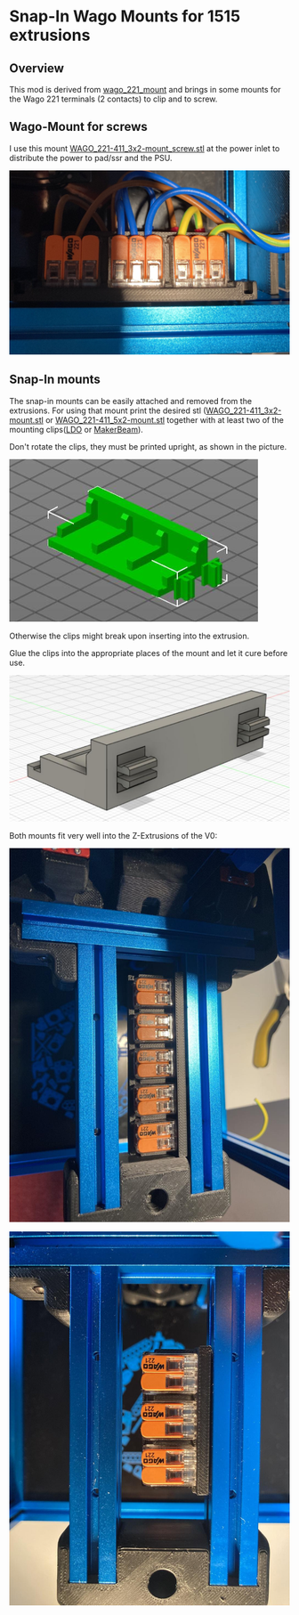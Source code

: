 # Snap-In Wago Mounts for 1515 extrusions

## Overview

This mod is derived from [wago_221_mount](../../../legacy_printers/printer_mods/GSL12/wago_221_mount) and brings in some 
mounts for the Wago 221 terminals (2 contacts) to clip and to screw.

## Wago-Mount for screws
I use this mount [WAGO_221-411_3x2-mount_screw.stl](./WAGO_221-411_3x2-mount_screw.stl) at the power inlet to distribute the power to pad/ssr and the PSU.

![Screw Mount Usage](./images/ScrewMountUsage.jpg "Screw Mount Usage")

## Snap-In mounts
The snap-in mounts can be easily attached and removed from the extrusions. For using that mount print the desired stl
([WAGO_221-411_3x2-mount.stl](./WAGO_221-411_3x2-mount.stl) or [WAGO_221-411_5x2-mount.stl](./WAGO_221-411_5x2-mount.stl)
together with at least two of the mounting clips([LDO](./1515_SnapIn_LDO.stl) or [MakerBeam](./1515_Snapin_Makerbeam)).

Don't rotate the clips, they must be printed upright, as shown in the picture.

![Print Orientation](./images/PrintOrientation.jpg "Print Orientation")

Otherwise the clips might break upon inserting into the extrusion.

Glue the clips into the appropriate places of the mount and let it cure before use.

![Assembly](./images/Mounting.jpg "Assembly")

Both mounts fit very well into the Z-Extrusions of the V0:

![5x Wago Mount](./images/picSnapMount5piece.jpg)

![3x Wago Mount](./images/picSnapMount3piece.jpg)